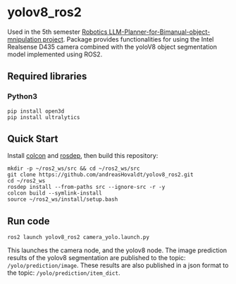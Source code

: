 # yolov8_ros2
Used in the 5th semester [Robotics LLM-Planner-for-Bimanual-object-mnipulation project](https://github.com/andreasHovaldt/LLM-Planner-for-Bimanual-object-manipulation). 
Package provides functionalities for using the Intel Realsense D435 camera combined with the yoloV8 object segmentation model implemented using ROS2.

## Required libraries
### Python3
```shell
pip install open3d
pip install ultralytics
```

## Quick Start
Install [colcon](https://docs.ros.org/en/humble/Tutorials/Colcon-Tutorial.html#install-colcon) and [rosdep](https://docs.ros.org/en/crystal/Installation/Linux-Install-Binary.html#installing-and-initializing-rosdep), then build this repository:

```shell
mkdir -p ~/ros2_ws/src && cd ~/ros2_ws/src
git clone https://github.com/andreasHovaldt/yolov8_ros2.git
cd ~/ros2_ws
rosdep install --from-paths src --ignore-src -r -y
colcon build --symlink-install
source ~/ros2_ws/install/setup.bash
```

## Run code
```shell
ros2 launch yolov8_ros2 camera_yolo.launch.py
```
This launches the camera node, and the yolov8 node. 
The image prediction results of the yolov8 segmentation are published to the topic: ```/yolo/prediction/image```.
These results are also published in a json format to the topic: ```/yolo/prediction/item_dict```.


